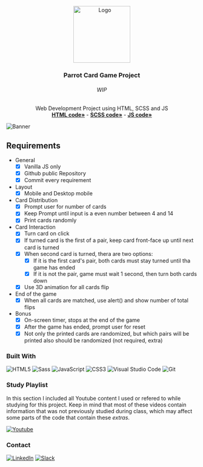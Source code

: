 <div id="top"></div>
<!--
*** Thanks for checking out the Best-README-Template. If you have a suggestion
*** that would make this better, please fork the repo and create a pull request
*** or simply open an issue with the tag "enhancement".
*** Don't forget to give the project a star!
*** Thanks again! Now go create something AMAZING! :D
-->



<!-- PROJECT SHIELDS -->
<!--
*** I'm using markdown "reference style" links for readability.
*** Reference links are enclosed in brackets [ ] instead of parentheses ( ).
*** See the bottom of this document for the declaration of the reference variables
*** for contributors-url, forks-url, etc. This is an optional, concise syntax you may use.
*** https://www.markdownguide.org/basic-syntax/#reference-style-links
-->

<!-- PROJECT LOGO -->
<br />
<div align="center">
  <a href="https://github.com/NivaldoFarias/projeto4-parrotcardgame#readme">
    <img src="https://github.com/NivaldoFarias/projeto4-parrotcardgame/blob/main/dist/img/front.png?raw=true" alt="Logo" width="150">
  </a>

<h3 align="center">Parrot Card Game Project</h3>
  <h6 align="center">WIP</h6>
  <p align="center">
    Web Development Project using HTML, SCSS and JS
    <br />
    <a href="https://github.com/NivaldoFarias/projeto4-parrotcardgame/blob/main/index.html"><strong>HTML code»</strong></a>
    -
    <a href="https://github.com/NivaldoFarias/projeto4-parrotcardgame/blob/main/scss/main.scss"><strong>SCSS code»</strong></a>
    -
    <a href="https://github.com/NivaldoFarias/projeto4-parrotcardgame/blob/main/js/script.js"><strong>JS code»</strong></a>
</div>

<!-- ABOUT THE PROJECT -->

![Banner](https://github.com/NivaldoFarias/projeto4-parrotcardgame/blob/main/dist/img/parrot-card-game-secong-screen.png?raw=true)

## Requirements
<!--ts-->
   - General
      - [x] Vanilla JS only
      - [x] Github public Repository
      - [x] Commit every requirement
   - Layout
      - [x] Mobile and Desktop mobile
   - Card Distribution
      - [x] Prompt user for number of cards
      - [x] Keep Prompt until input is a even number between 4 and 14
      - [x] Print cards randomly
   - Card Interaction
      - [x] Turn card on click
      - [x] If turned card is the first of a pair, keep card front-face up until next card is turned
      - [x] When second card is turned, thera are two options:
        - [x] If it is the first card's pair, both cards must stay turned until tha game has ended
        - [x] If it is not the pair, game must wait 1 second, then turn both cards down
      - [x] Use 3D animation for all cards flip
   - End of the game
      - [x] When all cards are matched, use alert() and show number of total flips 
   - Bonus
     - [x] On-screen timer, stops at the end of the game
     - [x] After the game has ended, prompt user for reset
     - [x] Not only the printed cards are randomized, but which pairs will be printed also should be randomized (not required, extra)
<!--te-->

<!-- [![Product Name Screen Shot][product-screenshot]](https://example.com) -->

### Built With

![HTML5](https://img.shields.io/badge/html5-%23E34F26.svg?style=for-the-badge&logo=html5&logoColor=white)
![Sass](https://img.shields.io/badge/Sass-CC6699?style=for-the-badge&logo=sass&logoColor=white)
![JavaScript](https://img.shields.io/badge/JavaScript-F7DF1E?style=for-the-badge&logo=javascript&logoColor=black)
![CSS3](https://img.shields.io/badge/css3-%231572B6.svg?style=for-the-badge&logo=css3&logoColor=white)
![Visual Studio Code](https://img.shields.io/badge/Visual%20Studio%20Code-0078d7.svg?style=for-the-badge&logo=visual-studio-code&logoColor=white)
![Git](https://img.shields.io/badge/git-%23F05033.svg?style=for-the-badge&logo=git&logoColor=white)



<!-- Study Playlist -->
### Study Playlist

In this section I included all Youtube content I used or refered to while studying for this project. Keep in mind that most of these videos contain information that was not previously studied during class, which may affect some parts of the code that contain these _extras_. 

<a href="https://youtube.com/playlist?list=PLoZj33I2-ANTWqU331l3ZGlZV8I7rr5ZN">![Youtube](https://img.shields.io/badge/YouTube-FF0000?style=for-the-badge&logo=youtube&logoColor=white)</a>

<!-- CONTACT -->
### Contact

[![LinkedIn][linkedin-shield]][linkedin-url] 
[![Slack][slack-shield]][slack-url]

<!-- MARKDOWN LINKS & IMAGES -->
<!-- https://www.markdownguide.org/basic-syntax/#reference-style-links -->
[linkedin-shield]: https://img.shields.io/badge/-LinkedIn-black.svg?style=for-the-badge&logo=linkedin&colorB=blue
[linkedin-url]: https://www.linkedin.com/in/nivaldofarias/
[slack-shield]: https://img.shields.io/badge/Slack-4A154B?style=for-the-badge&logo=slack&logoColor=white
[slack-url]: https://driventurmas.slack.com/team/U02T6V2D8D8/
<!-- [product-screenshot]: images/screenshot.png -->
